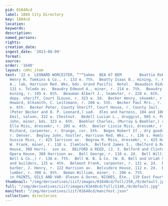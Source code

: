 ```yaml
---
pid: 01640cd
label: 1884 City Directory
key: 1884cd
location: 
keywords: 
description: 
named_persons: 
rights: 
creation_date: 
ingest_date: '2023-08-09'
format: 
source: 
order: '1640'
layout: cmhc_item
text: '22 o  LEONARD WORCESTER, “°“Sakms  BEA 67 BEM        Beattie Robert, driver,
  Henry H. Tomkins & Co., r. 133 e. 7th.  Beatty Isaac B., mining, r. 623 e. 4th.  Beauchamp
  A., lab, Harrison Red. Wks, bds. Grand Pacific  Hotel.  Beaudoin Didas, miner, r.
  131 s. Toledo av.  Beaudry Edmund A., miner, r. 214 e. 7th.  Beaudry Frederick,
  mining, r. 195 e. 8th.  Beauman Albert J., teamster, r. 228 e. 6th.  Becker Barnard,
  depy. sheriff, Court ILouse, r. 323 w. 3d.  Becker Henry, shoemkr, r. head e. 4th.  Becker
  Howard, blksmith, C. Leitzmann, r. 208 w. 5th.  Becker Paul Mrs., r. room 5, 116
  e. 6th.  Becker Peter, County Sheriff, Court House, r. County Jail.  BECKER & LEONARD,
  (Peter Becker and 8. P. Leonard,) sad-  dles and harness, 104 and 106 e. 5th.  Beckmann
  Emil, saloon, 322 w. Chestnut.  Bedell Lucian L., druggist, 905 n. Poplar.  Beedle
  John, miner, bds. 323 e. 6th.  Beehler Charles, (Murray & Beehler,) r. 3382 w. Chestnut.  Beeler
  Ella Miss, dressmkr, r. 205 w. 4th.  Beeler Lissie Miss, dressmkr, r. 111 w. 5th.  Beers
  Richard, carpenter, r. Orange, cor. 5th.  Beges Robert If., dry goods, 302 e. 5th,
  r. Denver.  Begley John, hostler, Harrison Red. Wks., r. 136 s. Hemlock.  Begrow
  Gussie Miss, r. 425 Iarrison av.  Begrow R. Miss, dressmkr, r. 425 Harrison av.  Belden
  W. Frank, miner, r. 118 s. Ilemlock.  Belford James 3., (Belford & Reed,) Opera
  House, 308 Harri-  son av.  BELFORD & REED, (J. 3. Belford and Clinton Reed,) lawyers,
  Opera House, 308 Harrison av.  Bell George, r. 110 e. 2d.  Bell William B. (W. B.
  Bell & Co.,) r. 136 e. 7th.  Bell W. B. & Co. (W. B. Bell and Uriah Seaman,) contractors
  and builders, 125 w. 4th.  Belmont Frank, carpenter, r. 131 w. 2d.  Belmore John,
  barber, J. Henry, r. 122 Harrison av.  Belvidere House, 112 e. 2d.  Beman John W.,
  lumber, r. 308 e. 9th.  Beman William, miner, r. 206 e. 7th.              Dealers
  in PAINTS, OILS AND VAR- Oleson & Ovren, NISHES, Ete., 119 East Fourth Street.    '
thumbnail: "/img/derivatives/iiif/images/01640cd/full/250,/0/default.jpg"
full: "/img/derivatives/iiif/images/01640cd/full/1140,/0/default.jpg"
manifest: "/img/derivatives/iiif/01640cd/manifest.json"
collection: directories
---
```

